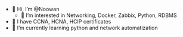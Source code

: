 - 👋 Hi, I’m @Noowan
  - 👀 I’m interested in Networking, Docker, Zabbix, Python, RDBMS
- 👀 I have CCNA, HCNA, HCIP certificates
- 🌱 I’m currently learning python and network automatization
